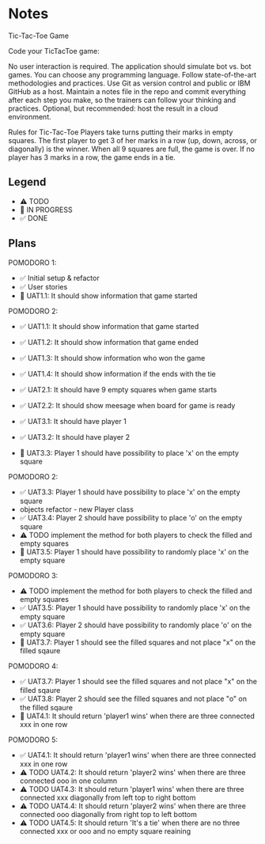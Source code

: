 # Notes

Tic-Tac-Toe Game

Code your TicTacToe game:

No user interaction is required.
The application should simulate bot vs. bot games.
You can choose any programming language.
Follow state-of-the-art methodologies and practices.
Use Git as version control and public or IBM GitHub as a host.
Maintain a notes file in the repo and commit everything after each step you make, so the trainers can follow your thinking and practices.
Optional, but recommended: host the result in a cloud environment.

Rules for Tic-Tac-Toe
Players take turns putting their marks in empty squares. The first player to get 3 of her marks in a row (up, down, across, or diagonally) is the winner. When all 9 squares are full, the game is over. If no player has 3 marks in a row, the game ends in a tie.

## Legend
- ⚠ TODO
- 🚧 IN PROGRESS
- ✅ DONE

## Plans

POMODORO 1:
- ✅ Initial setup & refactor
- ✅ User stories
- 🚧 UAT1.1: It should show information that game started

POMODORO 2:
- ✅ UAT1.1: It should show information that game started
- ✅ UAT1.2: It should show information that game ended
- ✅ UAT1.3: It should show information who won the game
- ✅ UAT1.4: It should show information if the ends with the tie
- ✅ UAT2.1: It should have 9 empty squares when game starts
- ✅ UAT2.2: It should show meesage when board for game is ready

- ✅ UAT3.1: It should have player 1
- ✅ UAT3.2: It should have player 2
- 🚧 UAT3.3: Player 1 should have possibility to place 'x' on the empty square

POMODORO 2:
- ✅ UAT3.3: Player 1 should have possibility to place 'x' on the empty square
- objects refactor - new Player class
- ✅ UAT3.4: Player 2 should have possibility to place 'o' on the empty square
- ⚠ TODO implement the method for both players to check the filled and empty squares
- 🚧 UAT3.5: Player 1 should have possibility to randomly place 'x' on the empty square

POMODORO 3:
- ⚠ TODO implement the method for both players to check the filled and empty squares
- ✅ UAT3.5: Player 1 should have possibility to randomly place 'x' on the empty square
- ✅ UAT3.6: Player 2 should have possibility to randomly place 'o' on the empty square
- 🚧 UAT3.7: Player 1 should see the filled squares and not place "x" on the filled sqaure

POMODORO 4:
- ✅ UAT3.7: Player 1 should see the filled squares and not place "x" on the filled sqaure
- ✅ UAT3.8: Player 2 should see the filled squares and not place "o" on the filled sqaure
- 🚧 UAT4.1: It should return 'player1 wins' when there are three connected xxx in one row

POMODORO 5:
- ✅ UAT4.1: It should return 'player1 wins' when there are three connected xxx in one row
- ⚠ TODO UAT4.2: It should return 'player2 wins' when there are three connected ooo in one column
- ⚠ TODO UAT4.3: It should return 'player1 wins' when there are three connected xxx diagonally from left top to right bottom
- ⚠ TODO UAT4.4: It should return 'player2 wins' when there are three connected ooo diagonally from right top to left bottom
- ⚠ TODO UAT4.5: It should return 'It's a tie' when there are no three connected xxx or ooo and no empty square reaining